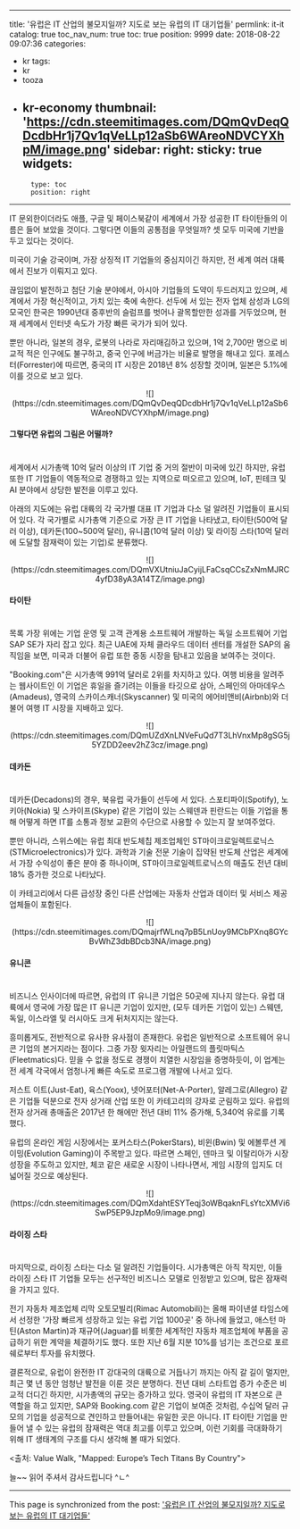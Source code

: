 
---
title: '유럽은 IT 산업의 불모지일까? 지도로 보는 유럽의 IT 대기업들'
permlink: it-it
catalog: true
toc_nav_num: true
toc: true
position: 9999
date: 2018-08-22 09:07:36
categories:
- kr
tags:
- kr
- tooza
- kr-economy
thumbnail: 'https://cdn.steemitimages.com/DQmQvDeqQDcdbHr1j7Qv1qVeLLp12aSb6WAreoNDVCYXhpM/image.png'
sidebar:
    right:
        sticky: true
widgets:
    -
        type: toc
        position: right
---


IT 문외한이더라도 애플, 구글 및 페이스북같이 세계에서 가장 성공한 IT 타이탄들의 이름은 들어 보았을 것이다. 그렇다면 이들의 공통점을 무엇일까? 셋 모두 미국에 기반을 두고 있다는 것이다. 

미국이 기술 강국이며, 가장 상징적 IT 기업들의 중심지이긴 하지만, 전 세계 여러 대륙에서 진보가 이뤄지고 있다. 

끊임없이 발전하고 첨단 기술 분야에서, 아시아 기업들의 도약이 두드러지고 있으며, 세계에서 가장 혁신적이고, 가치 있는 축에 속한다. 선두에 서 있는 전자 업체 삼성과 LG의 모국인 한국은 1990년대 중후반의 슬럼프를 벗어나 괄목할만한 성과를 거두었으며, 현재 세계에서 인터넷 속도가 가장 빠른 국가가 되어 있다. 

뿐만 아니라, 일본의 경우, 로봇의 나라로 자리매김하고 있으며,  1억 2,700만 명으로 비교적 적은 인구에도 불구하고, 중국 인구에 버금가는 비율로 발명을 해내고 있다. 포레스터(Forrester)에 따르면, 중국의 IT 시장은 2018년 8% 성장할 것이며, 일본은 5.1%에 이를 것으로 보고 있다.  

<center>
![](https://cdn.steemitimages.com/DQmQvDeqQDcdbHr1j7Qv1qVeLLp12aSb6WAreoNDVCYXhpM/image.png)
</center>

#### 그렇다면 유럽의 그림은 어떨까? 
# 
세계에서 시가총액 10억 달러 이상의 IT 기업 중 거의 절반이 미국에 있긴 하지만, 유럽 또한 IT 기업들이 역동적으로 경쟁하고 있는 지역으로 떠오르고 있으며, IoT, 핀테크 및 AI 분야에서 상당한 발전을 이루고 있다. 

아래의 지도에는 유럽 대륙의 각 국가별 대표 IT 기업과 다소 덜 알려진 기업들이 표시되어 있다. 각 국가별로 시가총액 기준으로 가장 큰 IT 기업을 나타냈고, 타이탄(500억 달러 이상), 데카돈(100~500억 달러), 유니콤(10억 달러 이상) 및 라이징 스타(10억 달러에 도달할 잠재력이 있는 기업)로 분류했다.  

<center>
![](https://cdn.steemitimages.com/DQmVXUtniuJaCyijLFaCsqCCsZxNmMJRC4yfD38yA3A14TZ/image.png)
</center>

#### 타이탄 
# 
목록 가장 위에는 기업 운영 및 고객 관계용 소프트웨어 개발하는 독일 소프트웨어 기업 SAP SE가 자리 잡고 있다. 최근 UAE에 자체 클라우드 데이터 센터를 개설한  SAP의 움직임을 보면, 미국과 더불어 유럽 또한 중동 시장을 탐내고 있음을 보여주는 것이다.  

"Booking.com"은 시가총액 991억 달러로 2위를 차지하고 있다. 여행 비용을 알려주는  웹사이트인 이 기업은 휴일을 즐기려는 이들을 타깃으로 삼아, 스페인의 아마데우스(Amadeus), 영국의 스카이스캐너(Skyscanner) 및 미국의 에어비앤비(Airbnb)와 더불어 여행 IT 시장을 지배하고 있다. 

<center>
![](https://cdn.steemitimages.com/DQmUZdXnLNVeFuQd7T3LhVnxMp8gSG5j5YZDD2eev2hZ3cz/image.png)
</center>

#### 데카돈 
# 
데카돈(Decadons)의 경우, 북유럽 국가들이 선두에 서 있다. 스포티파이(Spotify), 노키아(Nokia) 및 스카이프(Skype) 같은 기업이 있는 스웨덴과 핀란드는 이들 기업을 통해  어떻게 하면 IT를 소통과 정보 교환의 수단으로 사용할 수 있는지 잘 보여주었다. 

뿐만 아니라, 스위스에는 유럽 최대 반도체칩 제조업체인 ST마이크로일렉트로닉스 (STMicroelectronics)가 있다. 과학과 기술 전문 기술이 집약된 반도체 산업은 세계에서 가장 수익성이 좋은 분야 중 하나이며, ST마이크로일렉트로닉스의 매출도 전년 대비 18% 증가한 것으로 나타났다. 

이 카테고리에서 다른 급성장 중인 다른 산업에는 자동차 산업과 데이터 및 서비스 제공 업체들이 포함된다. 

<center>
![](https://cdn.steemitimages.com/DQmajrfWLnq7pB5LnUoy9MCbPXnq8GYcBvWhZ3dbBDcb3NA/image.png)
</center>

#### 유니콘 
# 
비즈니스 인사이더에 따르면, 유럽의 IT 유니콘 기업은 50곳에 지나지 않는다. 유럽 대륙에서 영국에 가장 많은 IT 유니콘 기업이 있지만, (모두 데카돈 기업이 있는) 스웨덴, 독일, 이스라엘 및 러시아도 크게 뒤처지지는 않는다.  

흥미롭게도, 전반적으로 유사한 유사점이 존재한다. 유럽은 일반적으로 소프트웨어 유니콘 기업의 본거지라는 점이다. 그중 가장 윗자리는 아일랜드의 플릿마틱스(Fleetmatics)다. 믿을 수 없을 정도로 경쟁이 치열한 시장임을 증명하듯이, 이 업계는 전 세계 각국에서 엄청나게 빠른 속도로 프로그램 개발에 나서고 있다. 

저스트 이트(Just-Eat), 육스(Yoox), 넷어포터(Net-A-Porter), 알레그로(Allegro) 같은 기업들 덕분으로 전자 상거래 산업 또한 이 카테고리의 강자로 군림하고 있다. 유럽의 전자 상거래 총매출은  2017년 한 해에만 전년 대비 11% 증가해, 5,340억 유로를 기록했다.  

유럽의 온라인 게임 시장에서는 포커스타스(PokerStars), 비윈(Bwin) 및 에볼루션 게이밍(Evolution Gaming)이 주목받고 있다. 따르면 스페인, 덴마크 및 이탈리아가 시장  성장을 주도하고 있지만, 체코 같은 새로운 시장이 나타나면서, 게임 시장의 입지도 더 넓어질 것으로 예상된다. 

<center>
![](https://cdn.steemitimages.com/DQmXdahtESYTeqj3oWBqaknFLsYtcXMVi6SwP5EP9JzpMo9/image.png)
</center>

#### 라이징 스타 
# 
마지막으로, 라이징 스타는 다소 덜 알려진 기업들이다. 시가총액은 아직 작지만, 이들 라이징 스타 IT 기업들 모두는 선구적인 비즈니스 모델로 인정받고 있으며, 많은 잠재력을 가지고 있다.

전기 자동차 제조업체 리막 오토모빌리(Rimac Automobili)는 올해 파이낸셜 타임스에서 선정한 '가장 빠르게 성장하고 있는 유럽 기업 1000곳' 중 하나에 들었고, 애스턴 마틴(Aston Martin)과 재규어(Jaguar)를 비롯한 세계적인 자동차 제조업체에 부품을 공급하기 위한 계약을 체결하기도 했다. 또한 지난 6월 지분 10%를 넘기는 조건으로 포르쉐로부터 투자를 유치했다. 

결론적으로, 유럽이 완전한 IT 강대국의 대륙으로 거듭나기 까지는 아직 갈 길이 멀지만, 최근 몇 년 동안 엄청난 발전을 이룬 것은 분명하다. 전년 대비 스타트업 증가 수준은 비교적 더디긴 하지만, 시가총액의 규모는 증가하고 있다.  영국이 유럽의 IT 자본으로 큰 역할을 하고 있지만, SAP와 Booking.com 같은 기업이 보여준 것처럼, 수십억 달러 규모의 기업을 성공적으로 견인하고 만들어내는 유일한 곳은 아니다. IT 타이탄 기업을 만들어 낼 수 있는 유럽의 잠재력은 역대 최고를 이루고 있으며, 이런 기회를 극대화하기 위해 IT 생태계의 구조를 다시 생각해 볼 때가 되었다.

<출처: Value Walk, "Mapped: Europe’s Tech Titans By Country">

늘~~ 읽어 주셔서 감사드립니다 ^ㄴ^

- - -

This page is synchronized from the post: ['유럽은 IT 산업의 불모지일까? 지도로 보는 유럽의 IT 대기업들'](https://steemit.com/@pius.pius/it-it)
